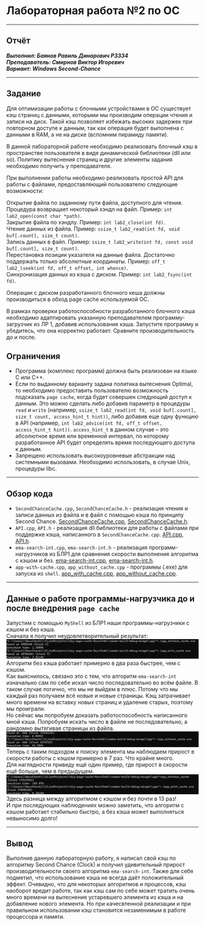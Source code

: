 # Лабораторная работа №2 по ОС
***
## Отчёт
***Выполнил: Баянов Равиль Динарович P3334*** <br>
***Преподаватель: Смирнов Виктор Игоревич*** <br>
***Вариант: Windows Second-Chance***
***

## Задание
Для оптимизации работы с блочными устройствами в ОС существует кэш страниц с данными, которыми мы производим операции чтения и записи на диск. Такой кэш позволяет избежать высоких задержек при повторном доступе к данным, так как операция будет выполнена с данными в RAM, а не на диске (вспомним пирамиду памяти).

В данной лабораторной работе необходимо реализовать блочный кэш в пространстве пользователя в виде динамической библиотеки (dll или so). Политику вытеснения страниц и другие элементы задания необходимо получить у преподавателя.

При выполнении работы необходимо реализовать простой API для работы с файлами, предоставляющий пользователю следующие возможности:

Открытие файла по заданному пути файла, доступного для чтения. Процедура возвращает некоторый хэндл на файл. Пример:
`int lab2_open(const char *path)`.
<br>
Закрытие файла по хэндлу. Пример:
`int lab2_close(int fd)`.
<br>
Чтение данных из файла. Пример:
`ssize_t lab2_read(int fd, void buf[.count], size_t count)`.<br>
Запись данных в файл. Пример:
`ssize_t lab2_write(int fd, const void buf[.count], size_t count)`. <br>
Перестановка позиции указателя на данные файла. Достаточно поддержать только абсолютные координаты. Пример:
`off_t lab2_lseek(int fd, off_t offset, int whence)`. <br>
 Синхронизация данных из кэша с диском. Пример:
`int lab2_fsync(int fd)`.

Операции с диском разработанного блочного кеша должны производиться в обход page cache используемой ОС.

В рамках проверки работоспособности разработанного блочного кэша необходимо адаптировать указанную преподавателем программу-загрузчик из ЛР 1, добавив использование кэша. Запустите программу и убедитесь, что она корректно работает. Сравните производительность до и после.

## Ограничения
* Программа (комплекс программ) должна быть реализован на языке C или C++.
* Если по выданному варианту задана политика вытеснения Optimal, то необходимо предоставить пользователю возможность подсказать `page cache`, когда будет совершен следующий доступ к данным. Это можно сделать либо добавив параметр в процедуры `read` и `write` (например, `ssize_t lab2_read(int fd, void buf[.count], size_t count, access_hint_t hint))`, либо добавив еще одну функцию в API (например, `int lab2_advice(int fd, off_t offset, access_hint_t hint))`. `access_hint_t` в данном случае – это абсолютное время или временной интервал, по которому разработанное API будет определять время последующего доступа к данным.
* Запрещено использовать высокоуровневые абстракции над системными вызовами. Необходимо использовать, в случае Unix, процедуры libc.

***
## Обзор кода
* `SecondChanceCache.cpp`, `SecondChanceCache.h` - реализация чтения и записи данных из файла и в файл с помощью кэша по принципу Second Chance. [SecondChanceCache.cpp](./SecondChanceCache/SecondChanceCache.cpp), [SecondChanceCache.h](./SecondChanceCache/SecondChanceCache.h).
* `API.cpp`, `API.h` - реализация dll библиотеки для работы с файлами при поддержке кэша, написанного в `SecondChanceCache.cpp`. [API.cpp](./SecondChanceCache/API.cpp), [API.h](./SecondChanceCache/API.h).
* `ema-search-int.cpp`, `ema-search-int.h` - реализация программ-нагрузчиков из БЛР1 для сравнения скорости выполнения алгоритма с кэшом и без. [ema-search-int.cpp](./app/ema-search-int.cpp), [ema-search-int.h](./app/ema-search-int.h).
* `app-with-cache.cpp`, `app_without_cache.cpp` - программы (.exe) для запуска из `shell`. [app_with_cache.cpp](./app/app_with_cache.cpp), [app_without_cache.cpp](./app/app_without_cache.cpp).

***
## Данные о работе программы-нагрузчика до и после внедрения `page cache`
Запустим с помощью `MyShell` из БЛР1 наши программы-нагрузчики с кэшом и без кэша.<br>
Сначала я получил неудовлетворительный результат:
![img_1.png](./images/img.png)
<br>
Алгоритм без кэша работает примерно в два раза быстрее, чем с кэшом. <br>
Как выяснилось, связано это с тем, что алгоритм `ema-search-int` изначально сам по себе искал число последовательно во всём файле. В таком случае логично, что мы не выйдем в плюс. Потому что мы каждый раз получаем всё новые и новые страницы. Кэщ затрачивает много времени на вставку новых страниц и удаление старых, поэтому мы проиграли.
<br>
Но сейчас мы попробуем доказать работоспособность написанного мной кэша.
Попробуем искать число в файле не последовательно, а рандомно вытягивая страницы из файла.
<br>
![img.png](./images/img_1.png)
Теперь с таким подходом к поиску элемента мы наблюдаем прирост в скорости работы с кэшом примерно в 7 раз. Что крайне много.
<br>
Для наглядности приведу ещё один пример, где прирост в скорости ещё больше, чем в предыдущем.
![img_2.png](./images/img_2.png)
<br>
Здесь разница между алгоритмом с кэшом и без почти в 13 раз!
<br>
И при последующих наблюдениях можно заметить, что алгоритм с кэшом работает стабильно быстро, а без кэша может выполняться невыносимо долго!

***
## Вывод
Выполнив данную лабораторную работу, я написал свой кэш по алгоритму Second Chance (Clock)
и получил удивительный прирост производительности своего алгоритма `ema-search-int`. Также для себя подметил, что 
использование кэша не всегда даёт положительный эффект. Очевидно, что для некоторых алгоритмов и процессов, кэш наоборот вредит работе, так как
кэш сам по себе может тратить очень много времени на вытеснение устаревшего элемента из кэша и на добавление нового элемента. Но 
при качесвтенной реализации и при правильном использовании кэш становится незаменимым в работе процессора и памяти.
